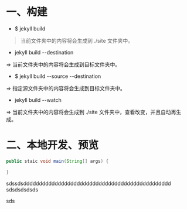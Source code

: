 # 一、构建
- $ jekyll build

>当前文件夹中的内容将会生成到 ./site 文件夹中。

- jekyll build --destination <destination>

=> 当前文件夹中的内容将会生成到目标文件夹<destination>中。

- $ jekyll build --source <source> --destination <destination>

=> 指定源文件夹<source>中的内容将会生成到目标文件夹<destination>中。

- jekyll build --watch

=> 当前文件夹中的内容将会生成到 ./site 文件夹中，查看改变，并且自动再生成。
# 二、本地开发、预览
```java
public staic void main(String[] args) {
	
}
```
sdssdsddddddddddddddddddddddddddddddddddddddddddddddd
sdsdsdsdsds
 
 sds
	